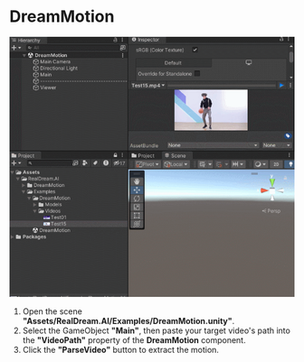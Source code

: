 
# DreamMotion
<p align="center"><img src="./Docs/Gifs/Header.gif?raw=true" width="512"></p> 


1. Open the scene **"Assets/RealDream.AI/Examples/DreamMotion.unity"**.
2. Select the GameObject **"Main"**, then paste your target video's path into the **"VideoPath"** property of the **DreamMotion** component.
3. Click the **"ParseVideo"** button to extract the motion. 
